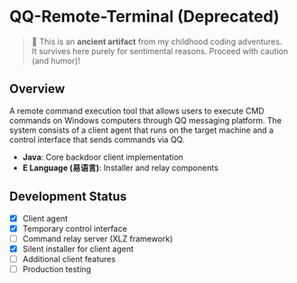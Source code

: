 # QQ-Remote-Terminal (Deprecated)

> 🚧 This is an **ancient artifact** from my childhood coding adventures.  
> It survives here purely for sentimental reasons. Proceed with caution (and humor)!

## Overview

A remote command execution tool that allows users to execute CMD commands on Windows computers through QQ messaging platform. The system consists of a client agent that runs on the target machine and a control interface that sends commands via QQ.

- **Java**: Core backdoor client implementation
- **E Language (易语言)**: Installer and relay components

## Development Status

- [x] Client agent
- [x] Temporary control interface
- [ ] Command relay server (XLZ framework)
- [x] Silent installer for client agent
- [ ] Additional client features
- [ ] Production testing
